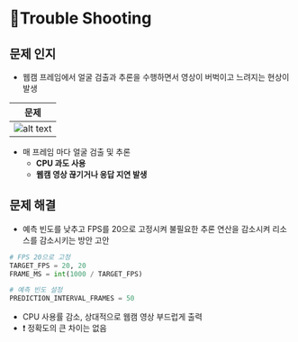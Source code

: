# 🚀Trouble Shooting

## 문제 인지
- 웹캠 프레임에서 얼굴 검출과 추론을 수행하면서 영상이 버벅이고 느려지는 현상이 발생

| 문제 |
| :---: |
|![alt text](../video/problem1.gif)|

- 매 프레임 마다 얼굴 검출 및 추론
    - **CPU 과도 사용**
    - **웹캠 영상 끊기거나 응답 지연 발생**

## 문제 해결
- 예측 빈도를 낮추고 FPS를 20으로 고정시켜 불필요한 추론 연산을 감소시켜 리소스를 감소시키는 방안 고안

```py
# FPS 20으로 고정
TARGET_FPS = 20, 20
FRAME_MS = int(1000 / TARGET_FPS)

# 예측 빈도 설정
PREDICTION_INTERVAL_FRAMES = 50 
```

- CPU 사용률 감소, 상대적으로 웹캠 영상 부드럽게 출력
- ❗ 정확도의 큰 차이는 없음

